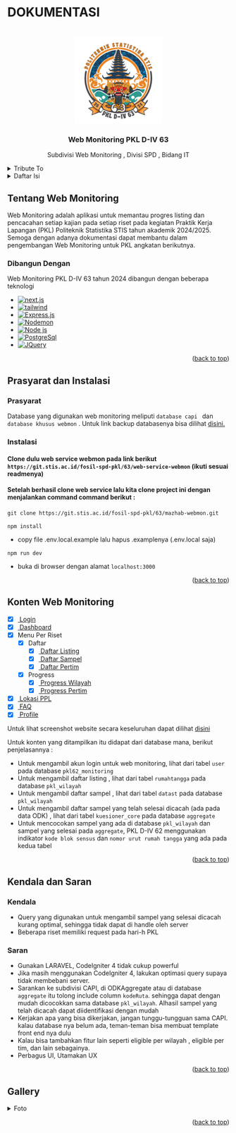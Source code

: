 # DOKUMENTASI

<a name="readme-top"></a>

<!-- PROJECT LOGO -->
<br />
<div align="center">
  <a href="#">
    <img src="public/img/logo/logo-icon.png" alt="Logo" width="200" height="200">
  </a>

  <h3 align="center">Web Monitoring PKL D-IV 63</h3>

  <p align="center">
    Subdivisi Web Monitoring , Divisi SPD , Bidang IT
    <br />
  </p>
</div>

<!-- TRIBUTE TO -->
<details>
  <summary>Tribute To</summary>
  <ol>
    <li>
        Ketua SPD : Muhammad Julian Firdaus <a>222112217@stis.ac.id</a> (3SI1)
    </li>
    <li>
        Subdivisi CAPI dan Server Tercinta
    </li>
    <li>
        Tim Web Monitoring yang telah membuat web monitoring
        <ul>
            <li>Ridho Pangestu <a>222011585@stis.ac.id (3SI3) </a></li>
            <li>Pandu Wahyu Aji <a>222011392@stis.ac.id (3SI2) </a></li>
            <li>Aliefta Zulvansyah B <a>222111873@stis.ac.id (3SI1)</a></li>
            <li>Sonya Ananta Panjaitain <a>222011469@stis.ac.id (3SD3) </a></li>
            <li>Nur Yudha Jati Prakoso <a>222011469@stis.ac.id (3SD3) </a></li>
        </ul>
    </li>
        <li>
        Teman-teman Bayangan Web monitoring yang turut membantu membangun web ini
        <ul>
            <li> 
             Muhammad Diva Amrullah <a>222112210@stis.ac.id (3SI1)</a>
            </li>
             <li> 
            Irsyad Fadhil Asyraf <a>222112116@stis.ac.id (3SI1)</a>
            </li>
               <li> 
            Agus Riyanto <a>222111855@stis.ac.id (3SI2)</a>
            </li>
              <li> 
            Dutatama Rosewika Taufiq Hadihardaya <a>222111997@stis.ac.id (3SD2)</a>
            </li>
        </ul>
         <li>
        Teman-teman SPD lainnya
        <ul>
            <li> 
             Rifky(3SI1), Zein(3SI1), Rista (3SI1), Danang (3SI2), Alpin (3SI2), Ima (3SI2), Yulius (3SI2), Falana (3SI3),Sari (3SI3)
            </li>
        </ul>
    </li>
  </ol>
</details>

<!-- TABLE OF CONTENTS -->
<details>
  <summary>Daftar Isi</summary>
  <ol>
    <li>
      <a href="#about-the-project">Tentang Web Monitoring</a>
      <ul>
        <li><a href="#built-with">Dibangun Dengan</a></li>
      </ul>
    </li>
    <li>
      <a href="#getting-started">Prasyarat dan Instalasi</a>
      <ul>
        <li><a href="#prerequisites">Prasyarat</a></li>
        <li><a href="#installation">Instalasi</a></li>
      </ul>
    </li>
    <li><a href="#sw">Konten Web Monitoring</a></li>
    <li>
      <a href="#ks">Kendala dan Saran</a>
      <ul>
        <li><a href="#kendala">Kendala</a></li>
        <li><a href="#saran">Saran</a></li>
      </ul>
    </li>
    <li><a href="#gambar">Gallery</a></li>
  </ol>
</details>

<!-- ABOUT THE PROJECT -->

<a name="about-the-project"></a>

## Tentang Web Monitoring

Web Monitoring adalah aplikasi untuk memantau progres listing dan pencacahan setiap kajian pada setiap riset pada kegiatan Praktik Kerja Lapangan (PKL) Politeknik Statistika STIS tahun akademik 2024/2025. Semoga dengan adanya dokumentasi dapat membantu dalam pengembangan Web Monitoring untuk PKL angkatan berikutnya.

<a name="built-with"></a>

### Dibangun Dengan

Web Monitoring PKL D-IV 63 tahun 2024 dibangun dengan beberapa teknologi

- [![next.js][Next]][Next-url]
- [![tailwind][TailwindCSS]][tailwind-url]
- [![Express.js][Express.js]][Express-url]
- [![Nodemon][Nodemon]][Nodemon-url]
- [![Node js][Node]][Node-url]
- [![PostgreSql][Postgres]][Postgre-url]
- [![JQuery][Leaflet]][Leaflet-url]

<p align="right">(<a href="#readme-top">back to top</a>)</p>

<!-- GETTING STARTED -->

<a name="getting-started"></a>

## Prasyarat dan Instalasi

<a name="prerequisites"></a>

### Prasyarat

Database yang digunakan web monitoring meliputi `database capi ` dan `database khusus webmon` . Untuk link backup databasenya bisa dilihat [disini.](https://git.stis.ac.id/fosil-spd-pkl/62/backup-database-pkl-62)

<a name="installation"></a>

### Instalasi

#### Clone dulu web service webmon pada link berikut `https://git.stis.ac.id/fosil-spd-pkl/63/web-service-webmon` (ikuti sesuai readmenya)

#### Setelah berhasil clone web service lalu kita clone project ini dengan menjalankan command command berikut :

```
git clone https://git.stis.ac.id/fosil-spd-pkl/63/mazhab-webmon.git
```

```
npm install
```

- copy file .env.local.example lalu hapus .examplenya (.env.local saja)

```
npm run dev
```

- buka di browser dengan alamat `localhost:3000`

<p align="right">(<a href="#readme-top">back to top</a>)</p>

<!-- Konten Web Monitoring -->

<a name="sw"></a>

## Konten Web Monitoring

- [x] <a href="#dlogin"> Login </a>
- [x] <a href="#d1"> Dashboard </a>
- [x] Menu Per Riset
  - [x] Daftar
    - [x] <a href="#d2"> Daftar Listing </a>
    - [x] <a href="#d3"> Daftar Sampel </a>
    - [x] <a href="#d4"> Daftar Pertim </a>
  - [x] Progress
    - [x] <a href="#d5"> Progress Wilayah </a>
    - [x] <a href="#d6"> Progress Pertim </a>
- [x] <a href="#d7"> Lokasi PPL </a>
- [x] <a href="#d8"> FAQ </a>
- [x] <a href="#d9"> Profile </a>

Untuk lihat screenshot website secara keseluruhan dapat dilihat
<a href="#gambar">
disini
</a>

Untuk konten yang ditampilkan itu didapat dari database mana, berikut penjelasannya :

- Untuk mengambil akun login untuk web monitoring, lihat dari tabel `user` pada database `pkl62_monitoring`
- Untuk mengambil daftar listing , lihat dari tabel `rumahtangga` pada database `pkl_wilayah`
- Untuk mengambil daftar sampel , lihat dari tabel `datast` pada database `pkl_wilayah`
- Untuk mengambil daftar sampel yang telah selesai dicacah (ada pada data ODK) , lihat dari tabel `kuesioner_core` pada database `aggregate`
- Untuk mencocokan sampel yang ada di database `pkl_wilayah` dan sampel yang selesai pada `aggregate`, PKL D-IV 62 menggunakan indikator `kode blok sensus` dan `nomor urut rumah tangga` yang ada pada kedua tabel

<p align="right">(<a href="#readme-top">back to top</a>)</p>

<!-- KENDALA DAN SARAN -->

<a name="ks"></a>

## Kendala dan Saran

<a name="kendala"></a>

### Kendala

- Query yang digunakan untuk mengambil sampel yang selesai dicacah kurang optimal, sehingga tidak dapat di handle oleh server
- Beberapa riset memiliki request pada hari-h PKL

<a name="saran"></a>

### Saran

- Gunakan LARAVEL, CodeIgniter 4 tidak cukup powerful
- Jika masih menggunakan CodeIgniter 4, lakukan optimasi query supaya tidak membebani server.
- Sarankan ke subdivisi CAPI, di ODKAggregate atau di database `aggregate` itu tolong include column `kodeRuta`. sehingga dapat dengan mudah dicocokkan sama database `pkl_wilayah`. Alhasil sampel yang telah dicacah dapat diidentifikasi dengan mudah
- Kerjakan apa yang bisa dikerjakan, jangan tunggu-tungguan sama CAPI. kalau database nya belum ada, teman-teman bisa membuat template front end nya dulu
- Kalau bisa tambahkan fitur lain seperti eligible per wilayah , eligible per tim, dan lain sebagainya.
- Perbagus UI, Utamakan UX

<p align="right">(<a href="#readme-top">back to top</a>)</p>

<a name="gambar"></a>

## Gallery

<!-- GALLERY NYA BISA DI FOLD BIAR ENAK -->
<details>
  <summary>Foto</summary>

<a name="d0"></a>

### Desain Awal

![desainawal][desainawal]

<p align="right">(<a href="#sw">Another Konten</a>)</p>

<a name="dlogin"></a>

### Login

![login][login]

<p align="right">(<a href="#sw">Another Konten</a>)</p>

<a name="d1"></a>

### Dashboard

![dashboard_1][dashboard_1]
![dashboard_1a][dashboard_1a]
![dashboard_2][dashboard_2]
![dashboard_2a][dashboard_2a]

<p align="right">(<a href="#sw">Another Konten</a>)</p>

<a name="d2"></a>

### Daftar Listing

![listing1a][listing1a]
![listing1b][listing1b]
![listing1c][listing1c]
![listing1d][listing1d]

<p align="right">(<a href="#sw">Another Konten</a>)</p>

#### Detail Listing

![detail_listing][detail_listing]
![detail_listingnext][detail_listingnext]

<p align="right">(<a href="#sw">Another Konten</a>)</p>

<a name="d3"></a>

### Daftar Sampel

![sampel1a][sampel1a]
![sampel1b][sampel1b]
![sampel1c][sampel1c]
![sampel1d][sampel1d]

<p align="right">(<a href="#sw">Another Konten</a>)</p>

#### Sampel Spesial

![sampelspecial][sampelspecial]

<p align="right">(<a href="#sw">Another Konten</a>)</p>

#### Detail Sampel

![detail_sampel][detail_sampel]
![detail_sampelnext][detail_sampelnext]

<p align="right">(<a href="#sw">Another Konten</a>)</p>

<a name="d4"></a>

### Daftar Pertim

![tim1a][tim1a]
![tim1b][tim1b]
![tim1_detail][tim1_detail]

<p align="right">(<a href="#sw">Another Konten</a>)</p>

<a name="d5"></a>

### Progress Wilayah

![pwilayah1a][pwilayah1a]
![pwilayah1b][pwilayah1b]
![pwilayah1c][pwilayah1c]

<p align="right">(<a href="#sw">Another Konten</a>)</p>

<a name="d6"></a>

### Progress Tim

![ptim][ptim]

<p align="right">(<a href="#sw">Another Konten</a>)</p>

<a name="d7"></a>

### Lokasi PPL

![posisipcl][posisipcl]

<p align="right">(<a href="#sw">Another Konten</a>)</p>

<a name="d8"></a>

### FAQ

![faq][faq]

<p align="right">(<a href="#sw">Another Konten</a>)</p>

<a name="d9"></a>

### Profile

![profile][profile]

<p align="right">(<a href="#sw">Another Konten</a>)</p>

</details>

<p align="right">(<a href="#readme-top">back to top</a>)</p>

<!-- LINK IMAGES -->

[dashboard_1]: public/dokumentasi/dashboard_1.png
[dashboard_1a]: public/dokumentasi/dashboard_1a.png
[dashboard_2]: public/dokumentasi/dashboard_2.png
[dashboard_2a]: public/dokumentasi/dashboard_2a.png
[desainawal]: public/dokumentasi/desainawal.png
[detail_listing]: public/dokumentasi/detail_listing.png
[detail_listingnext]: public/dokumentasi/detail_listingnext.png
[detail_sampel]: public/dokumentasi/detail_sampel.png
[detail_sampelnext]: public/dokumentasi/detail_sampelnext.png
[faq]: public/dokumentasi/faq.png
[listing1a]: public/dokumentasi/listing1a.png
[listing1b]: public/dokumentasi/listing1b.png
[listing1c]: public/dokumentasi/listing1c.png
[listing1d]: public/dokumentasi/listing1d.png
[posisipcl]: public/dokumentasi/posisipcl.png
[profile]: public/dokumentasi/profile.png
[ptim]: public/dokumentasi/ptim.png
[pwilayah1a]: public/dokumentasi/pwilayah1a.png
[pwilayah1b]: public/dokumentasi/pwilayah1b.png
[pwilayah1c]: public/dokumentasi/pwilayah1c.png
[sampel1a]: public/dokumentasi/sampel1a.png
[sampel1b]: public/dokumentasi/sampel1b.png
[sampel1c]: public/dokumentasi/sampel1c.png
[sampel1d]: public/dokumentasi/sampel1d.png
[sampelspecial]: public/dokumentasi/sampelspecial.png
[tim1_detail]: public/dokumentasi/tim1_detail.png
[tim1a]: public/dokumentasi/tim1a.png
[tim1b]: public/dokumentasi/tim1b.png
[login]: public/dokumentasi/login.png
[Next]: https://img.shields.io/badge/Next-black?style=for-the-badge&logo=next.js&logoColor=white
[Next-url]: https://nextjs.org/
[Nodemon]: https://img.shields.io/badge/NODEMON-%23323330.svg?style=for-the-badge&logo=nodemon&logoColor=%BBDEAD
[Express.js]: https://img.shields.io/badge/express.js-%23404d59.svg?style=for-the-badge&logo=express&logoColor=%2361DAFB
[Express-url]: https://expressjs.com/
[Nodemon-url]: https://nodemon.io/
[Postgre-url]: https://www.postgresql.org/
[TailwindCSS]: https://img.shields.io/badge/tailwindcss-%2338B2AC.svg?style=for-the-badge&logo=tailwind-css&logoColor=white
[Postgres]: https://img.shields.io/badge/postgres-%23316192.svg?style=for-the-badge&logo=postgresql&logoColor=white
[Node]: https://img.shields.io/badge/node.js-6DA55F?style=for-the-badge&logo=node.js&logoColor=white
[Node-url]: https://nodejs.org/en/download
[tailwind-url]: https://tailwindcss.com/
[JQuery.com]: https://img.shields.io/badge/jQuery-0769AD?style=for-the-badge&logo=jquery&logoColor=white
[JQuery-url]: https://jquery.com
[Leaflet]: https://img.shields.io/badge/leaflet.js-7DCD85?style=for-the-badge&logo=leaflet&logoColor=white
[Leaflet-url]: https://leafletjs.com/
